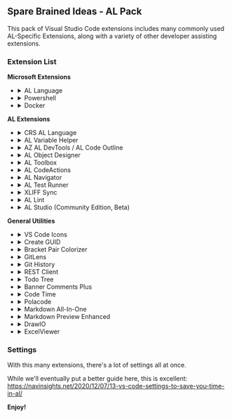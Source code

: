 ## Spare Brained Ideas - AL Pack

This pack of Visual Studio Code extensions includes many commonly used AL-Specific Extensions, along with a variety of other developer assisting extensions.

### Extension List

**Microsoft Extensions**

* <details>
    <summary>AL Language</summary>

     [![vs marketplace](https://img.shields.io/vscode-marketplace/v/ms-dynamics-smb.al.svg?label=vs%20marketplace)](https://marketplace.visualstudio.com/items?itemName=ms-dynamics-smb.al)
     The core AL Extension
  </details>

* <details>
    <summary>Powershell</summary>

     [![vs marketplace](https://img.shields.io/vscode-marketplace/v/ms-vscode.powershell.svg?label=vs%20marketplace)](https://marketplace.visualstudio.com/items?itemName=ms-vscode.powershell)
     Run Powershell scripts
  </details>

* <details>
    <summary>Docker</summary>

     [![vs marketplace](https://img.shields.io/vscode-marketplace/v/ms-azuretools.vscode-docker.svg?label=vs%20marketplace)](https://marketplace.visualstudio.com/items?itemName=ms-azuretools.vscode-docker)
     Manage/interact with local Docker systems
  </details>


**AL Extensions**

* <details>
    <summary>CRS AL Language</summary>

     [![vs marketplace](https://img.shields.io/vscode-marketplace/v/waldo.crs-al-language-extension.svg?label=vs%20marketplace)](https://marketplace.visualstudio.com/items?itemName=waldo.crs-al-language-extension)
     Super Useful Shortcuts, Snippits, Commands
  </details>

* <details>
    <summary>AL Variable Helper</summary>

     [![vs marketplace](https://img.shields.io/vscode-marketplace/v/rasmus.al-var-helper.svg?label=vs%20marketplace)](https://marketplace.visualstudio.com/items?itemName=rasmus.al-var-helper)
     Quickly create standard-compliant variables & more
  </details>

* <details>
    <summary>AZ AL DevTools / AL Code Outline</summary>

     [![vs marketplace](https://img.shields.io/vscode-marketplace/v/andrzejzwierzchowski.al-code-outline.svg?label=vs%20marketplace)](https://marketplace.visualstudio.com/items?itemName=andrzejzwierzchowski.al-code-outline)
     A collection of useful tools and shortcuts, like the wonderful Object Wizards and App Browser
  </details>

* <details>
    <summary>AL Object Designer</summary>

     [![vs marketplace](https://img.shields.io/vscode-marketplace/v/martonsagi.al-object-designer.svg?label=vs%20marketplace)](https://marketplace.visualstudio.com/items?itemName=martonsagi.al-object-designer)
     While AL Studio is in Beta, this remains helpful for browsing objects, events, and more
  </details>

* <details>
    <summary>AL Toolbox</summary>

     [![vs marketplace](https://img.shields.io/vscode-marketplace/v/bartpermentier.al-toolbox.svg?label=vs%20marketplace)](https://marketplace.visualstudio.com/items?itemName=bartpermentier.al-toolbox)
     Powerful code actions to speed tasks
  </details>

* <details>
    <summary>AL CodeActions</summary>

     [![vs marketplace](https://img.shields.io/vscode-marketplace/v/davidfeldhoff.al-codeactions.svg?label=vs%20marketplace)](https://marketplace.visualstudio.com/items?itemName=davidfeldhoff.al-codeactions)
     More powerful code actions, like the amazing Extract Procedure functions
  </details>

* <details>
    <summary>AL Navigator</summary>

     [![vs marketplace](https://img.shields.io/vscode-marketplace/v/wbrakowski.al-navigator.svg?label=vs%20marketplace)](https://marketplace.visualstudio.com/items?itemName=wbrakowski.al-navigator)
     Rapid variable creation & easy navigation
  </details>

* <details>
    <summary>AL Test Runner</summary>

     [![vs marketplace](https://img.shields.io/vscode-marketplace/v/jamespearson.al-test-runner.svg?label=vs%20marketplace)](https://marketplace.visualstudio.com/items?itemName=jamespearson.al-test-runner)
     An essential helper for running Tests of functions straight from VSC against Dockers
  </details>

* <details>
    <summary>XLIFF Sync</summary>

     [![vs marketplace](https://img.shields.io/vscode-marketplace/v/rvanbekkum.xliff-sync.svg?label=vs%20marketplace)](https://marketplace.visualstudio.com/items?itemName=rvanbekkum.xliff-sync)
     built to synch .xlf files for AL Translations. A must have.
  </details>

* <details>
    <summary>AL Lint</summary>

     [![vs marketplace](https://img.shields.io/vscode-marketplace/v/StefanMaron.allint.svg?label=vs%20marketplace)](https://marketplace.visualstudio.com/items?itemName=StefanMaron.allint)
     For those of us that want to keep an eye on complexity
  </details>

* <details>
    <summary>AL Studio (Community Edition, Beta)</summary>

     [![vs marketplace](https://img.shields.io/vscode-marketplace/v/dynasist.al-studio.svg?label=vs%20marketplace)](https://marketplace.visualstudio.com/items?itemName=dynasist.al-studio)
     Even in the early beta stage, this one is worth it just for the rapid spin-up of new workspaces. Premium features coming soon look stellar.
  </details>


**General Utilities**

* <details>
    <summary>VS Code Icons</summary>

     [![vs marketplace](https://img.shields.io/vscode-marketplace/v/vscode-icons-team.vscode-icons.svg?label=vs%20marketplace)](https://marketplace.visualstudio.com/items?itemName=vscode-icons-team.vscode-icons)
     Nicer icons in the File Explorer panel
  </details>

* <details>
    <summary>Create GUID</summary>

     [![vs marketplace](https://img.shields.io/vscode-marketplace/v/nwallace.createguid.svg?label=vs%20marketplace)](https://marketplace.visualstudio.com/items?itemName=nwallace.createguid)
     Just a quick & easy GUID maker
  </details>

* <details>
    <summary>Bracket Pair Colorizer</summary>

     [![vs marketplace](https://img.shields.io/vscode-marketplace/v/CoenraadS.bracket-pair-colorizer-2.svg?label=vs%20marketplace)](https://marketplace.visualstudio.com/items?itemName=CoenraadS.bracket-pair-colorizer-2)
     Helps code readability
  </details>

* <details>
    <summary>GitLens</summary>

     [![vs marketplace](https://img.shields.io/vscode-marketplace/v/eamodio.gitlens.svg?label=vs%20marketplace)](https://marketplace.visualstudio.com/items?itemName=eamodio.gitlens)
     TONS of information about the code pulled from Git. Never wonder "when did THAT line get added" again.
  </details>

* <details>
    <summary>Git History</summary>

     [![vs marketplace](https://img.shields.io/vscode-marketplace/v/donjayamanne.githistory.svg?label=vs%20marketplace)](https://marketplace.visualstudio.com/items?itemName=donjayamanne.githistory)
     Easily see the history of a file or workspace, rapidly review differences, etc.
  </details>

* <details>
    <summary>REST Client</summary>

     [![vs marketplace](https://img.shields.io/vscode-marketplace/v/humao.rest-client.svg?label=vs%20marketplace)](https://marketplace.visualstudio.com/items?itemName=humao.rest-client)
     An essential tool if you're doing API dev. You can run REST calls from files in VSC directly, no Postman required.
  </details>

* <details>
    <summary>Todo Tree</summary>

     [![vs marketplace](https://img.shields.io/vscode-marketplace/v/Gruntfuggly.todo-tree.svg?label=vs%20marketplace)](https://marketplace.visualstudio.com/items?itemName=Gruntfuggly.todo-tree)
     an overview of TODO tags in a workspace, along with highlighting and jump-to functionality
  </details>

* <details>
    <summary>Banner Comments Plus</summary>

     [![vs marketplace](https://img.shields.io/vscode-marketplace/v/lunarlimbo.banner-comments-plus.svg?label=vs%20marketplace)](https://marketplace.visualstudio.com/items?itemName=lunarlimbo.banner-comments-plus)
     Great for making big comments visible from the Minimap (Code Outline)
  </details>

* <details>
    <summary>Code Time</summary>

     [![vs marketplace](https://img.shields.io/vscode-marketplace/v/softwaredotcom.swdc-vscode.svg?label=vs%20marketplace)](https://marketplace.visualstudio.com/items?itemName=softwaredotcom.swdc-vscode)
     this is an amazing tracking tool so you can get Metrics on how you work in VSC (free signup required)
  </details>

* <details>
    <summary>Polacode</summary>

     [![vs marketplace](https://img.shields.io/vscode-marketplace/v/jeff-hykin.polacode-2019.svg?label=vs%20marketplace)](https://marketplace.visualstudio.com/items?itemName=jeff-hykin.polacode-2019)
     This tool helps you make beautiful screencaps of code chunks, excellent for blogs, emails, presentations
  </details>

* <details>
    <summary>Markdown All-In-One</summary>

     [![vs marketplace](https://img.shields.io/vscode-marketplace/v/yzhang.markdown-all-in-one.svg?label=vs%20marketplace)](https://marketplace.visualstudio.com/items?itemName=yzhang.markdown-all-in-one)
     Lots of keyboard shortcuts and helpers if you're editing Markdown files
  </details>

* <details>
    <summary>Markdown Preview Enhanced</summary>

     [![vs marketplace](https://img.shields.io/vscode-marketplace/v/shd101wyy.markdown-preview-enhanced.svg?label=vs%20marketplace)](https://marketplace.visualstudio.com/items?itemName=shd101wyy.markdown-preview-enhanced)
     A better preview panel for Markdown files
  </details>

* <details>
    <summary>DrawIO</summary>

     [![vs marketplace](https://img.shields.io/vscode-marketplace/v/hediet.vscode-drawio.svg?label=vs%20marketplace)](https://marketplace.visualstudio.com/items?itemName=hediet.vscode-drawio)
     a great little tool for doing up diagrams right inside VSC
  </details>

* <details>
    <summary>ExcelViewer</summary>

     [![vs marketplace](https://img.shields.io/vscode-marketplace/v/grapecity.gc-excelviewer.svg?label=vs%20marketplace)](https://marketplace.visualstudio.com/items?itemName=grapecity.gc-excelviewer)
     a super handy panel for previewing Excel and CSV data
  </details>



### Settings

With this many extensions, there's a lot of settings all at once.

While we'll eventually put a better guide here, this is excellent: https://navinsights.net/2020/12/07/13-vs-code-settings-to-save-you-time-in-al/




**Enjoy!**
